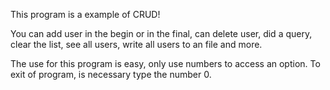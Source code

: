 This program is a example of CRUD!

You can add user in the begin or in the final,
can delete user, did a query, clear the list, see all users, write all users to an file and more.

The use for this program is easy, only use numbers to access an option.
To exit of program, is necessary type the number 0.
